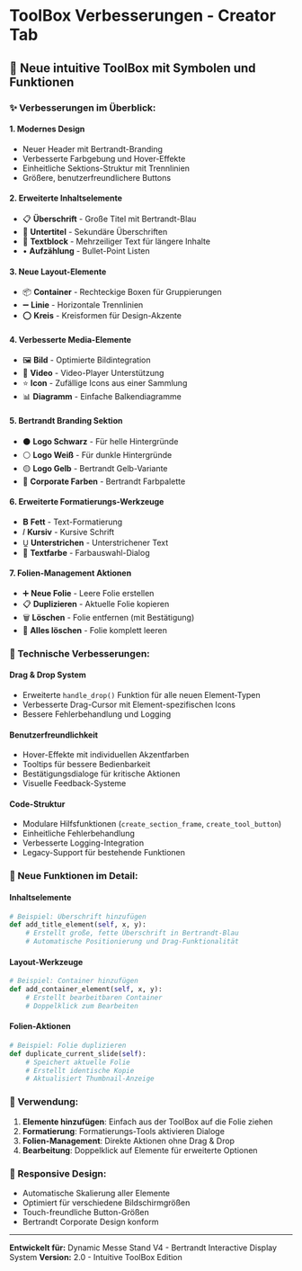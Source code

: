 # ToolBox Verbesserungen - Creator Tab

## 🎨 Neue intuitive ToolBox mit Symbolen und Funktionen

### ✨ Verbesserungen im Überblick:

#### 1. **Modernes Design**
- Neuer Header mit Bertrandt-Branding
- Verbesserte Farbgebung und Hover-Effekte
- Einheitliche Sektions-Struktur mit Trennlinien
- Größere, benutzerfreundlichere Buttons

#### 2. **Erweiterte Inhaltselemente**
- 📋 **Überschrift** - Große Titel mit Bertrandt-Blau
- 📄 **Untertitel** - Sekundäre Überschriften
- 📝 **Textblock** - Mehrzeiliger Text für längere Inhalte
- • **Aufzählung** - Bullet-Point Listen

#### 3. **Neue Layout-Elemente**
- 📦 **Container** - Rechteckige Boxen für Gruppierungen
- ➖ **Linie** - Horizontale Trennlinien
- ⭕ **Kreis** - Kreisformen für Design-Akzente

#### 4. **Verbesserte Media-Elemente**
- 🖼️ **Bild** - Optimierte Bildintegration
- 🎥 **Video** - Video-Player Unterstützung
- ⭐ **Icon** - Zufällige Icons aus einer Sammlung
- 📊 **Diagramm** - Einfache Balkendiagramme

#### 5. **Bertrandt Branding Sektion**
- ⚫ **Logo Schwarz** - Für helle Hintergründe
- ⚪ **Logo Weiß** - Für dunkle Hintergründe
- 🟡 **Logo Gelb** - Bertrandt Gelb-Variante
- 🎨 **Corporate Farben** - Bertrandt Farbpalette

#### 6. **Erweiterte Formatierungs-Werkzeuge**
- 𝐁 **Fett** - Text-Formatierung
- 𝐼 **Kursiv** - Kursive Schrift
- U̲ **Unterstrichen** - Unterstrichener Text
- 🎨 **Textfarbe** - Farbauswahl-Dialog

#### 7. **Folien-Management Aktionen**
- ➕ **Neue Folie** - Leere Folie erstellen
- 📋 **Duplizieren** - Aktuelle Folie kopieren
- 🗑️ **Löschen** - Folie entfernen (mit Bestätigung)
- 🧹 **Alles löschen** - Folie komplett leeren

### 🔧 Technische Verbesserungen:

#### **Drag & Drop System**
- Erweiterte `handle_drop()` Funktion für alle neuen Element-Typen
- Verbesserte Drag-Cursor mit Element-spezifischen Icons
- Bessere Fehlerbehandlung und Logging

#### **Benutzerfreundlichkeit**
- Hover-Effekte mit individuellen Akzentfarben
- Tooltips für bessere Bedienbarkeit
- Bestätigungsdialoge für kritische Aktionen
- Visuelle Feedback-Systeme

#### **Code-Struktur**
- Modulare Hilfsfunktionen (`create_section_frame`, `create_tool_button`)
- Einheitliche Fehlerbehandlung
- Verbesserte Logging-Integration
- Legacy-Support für bestehende Funktionen

### 🎯 Neue Funktionen im Detail:

#### **Inhaltselemente**
```python
# Beispiel: Überschrift hinzufügen
def add_title_element(self, x, y):
    # Erstellt große, fette Überschrift in Bertrandt-Blau
    # Automatische Positionierung und Drag-Funktionalität
```

#### **Layout-Werkzeuge**
```python
# Beispiel: Container hinzufügen
def add_container_element(self, x, y):
    # Erstellt bearbeitbaren Container
    # Doppelklick zum Bearbeiten
```

#### **Folien-Aktionen**
```python
# Beispiel: Folie duplizieren
def duplicate_current_slide(self):
    # Speichert aktuelle Folie
    # Erstellt identische Kopie
    # Aktualisiert Thumbnail-Anzeige
```

### 🚀 Verwendung:

1. **Elemente hinzufügen**: Einfach aus der ToolBox auf die Folie ziehen
2. **Formatierung**: Formatierungs-Tools aktivieren Dialoge
3. **Folien-Management**: Direkte Aktionen ohne Drag & Drop
4. **Bearbeitung**: Doppelklick auf Elemente für erweiterte Optionen

### 📱 Responsive Design:
- Automatische Skalierung aller Elemente
- Optimiert für verschiedene Bildschirmgrößen
- Touch-freundliche Button-Größen
- Bertrandt Corporate Design konform

---

**Entwickelt für:** Dynamic Messe Stand V4 - Bertrandt Interactive Display System
**Version:** 2.0 - Intuitive ToolBox Edition